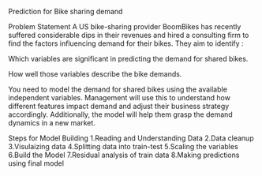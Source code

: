 Prediction for Bike sharing demand

Problem Statement
A US bike-sharing provider BoomBikes has recently suffered considerable dips in their revenues and hired a consulting firm to find the factors influencing demand for their bikes. They aim to identify :

Which variables are significant in predicting the demand for shared bikes.

How well those variables describe the bike demands.

You need to model the demand for shared bikes using the available independent variables. Management will use this to understand how different features impact demand and adjust their business strategy accordingly. Additionally, the model will help them grasp the demand dynamics in a new market.

Steps for Model Building
1.Reading and Understanding Data
2.Data cleanup
3.Visulaizing data
4.Splitting data into train-test
5.Scaling the variables
6.Build the Model
7.Residual analysis of train data
8.Making predictions using final model
